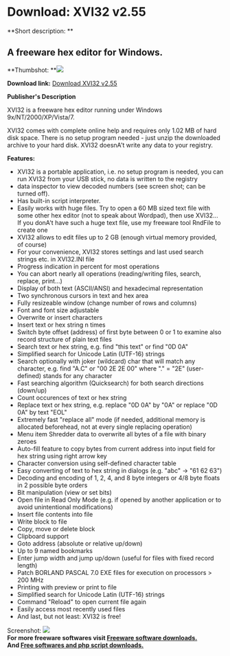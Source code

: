 # Download: XVI32 v2.55

**Short description: **

## A freeware hex editor for Windows.

  
**Thumbshot: **![](http://www.freewarefiles.com/screenshot/xvi32_md.jpg)   
  
**Download link:** [Download XVI32 v2.55](http://freesoftwares.boysofts.com/XVI32_program_77716.html)  
  

**Publisher's Description**  
  

XVI32 is a freeware hex editor running under Windows 9x/NT/2000/XP/Vista/7.

XVI32 comes with complete online help and requires only 1.02 MB of hard disk
space. There is no setup program needed - just unzip the downloaded archive to
your hard disk. XVI32 doesnA't write any data to your registry.

**Features:**

  * XVI32 is a portable application, i.e. no setup program is needed, you can run XVI32 from your USB stick, no data is written to the registry 
  * data inspector to view decoded numbers (see screen shot; can be turned off). 
  * Has built-in script interpreter. 
  * Easily works with huge files. Try to open a 60 MB sized text file with some other hex editor (not to speak about Wordpad), then use XVI32... If you donA't have such a huge text file, use my freeware tool RndFile to create one 
  * XVI32 allows to edit files up to 2 GB (enough virtual memory provided, of course) 
  * For your convenience, XVI32 stores settings and last used search strings etc. in XVI32.INI file 
  * Progress indication in percent for most operations 
  * You can abort nearly all operations (reading/writing files, search, replace, print...) 
  * Display of both text (ASCII/ANSI) and hexadecimal representation 
  * Two synchronous cursors in text and hex area 
  * Fully resizeable window (change number of rows and columns) 
  * Font and font size adjustable 
  * Overwrite or insert characters 
  * Insert text or hex string n times 
  * Switch byte offset (address) of first byte between 0 or 1 to examine also record structure of plain text files 
  * Search text or hex string, e.g. find "this text" or find "0D 0A" 
  * Simplified search for Unicode Latin (UTF-16) strings 
  * Search optionally with joker (wildcard) char that will match any character, e.g. find "A.C" or "00 2E 2E 00" where "." = "2E" (user-defined) stands for any character 
  * Fast searching algorithm (Quicksearch) for both search directions (down/up) 
  * Count occurences of text or hex string 
  * Replace text or hex string, e.g. replace "0D 0A" by "0A" or replace "0D 0A" by text "EOL" 
  * Extremely fast "replace all" mode (if needed, additional memory is allocated beforehead, not at every single replacing operation) 
  * Menu item Shredder data to overwrite all bytes of a file with binary zeroes 
  * Auto-fill feature to copy bytes from current address into input field for hex string using right arrow key 
  * Character conversion using self-defined character table 
  * Easy converting of text to hex string in dialogs (e.g. "abc" -> "61 62 63") 
  * Decoding and encoding of 1, 2, 4, and 8 byte integers or 4/8 byte floats in 2 possible byte orders 
  * Bit manipulation (view or set bits) 
  * Open file in Read Only Mode (e.g. if opened by another application or to avoid unintentional modifications) 
  * Insert file contents into file 
  * Write block to file 
  * Copy, move or delete block 
  * Clipboard support 
  * Goto address (absolute or relative up/down) 
  * Up to 9 named bookmarks 
  * Enter jump width and jump up/down (useful for files with fixed record length) 
  * Patch BORLAND PASCAL 7.0 EXE files for execution on processors > 200 MHz 
  * Printing with preview or print to file 
  * Simplified search for Unicode Latin (UTF-16) strings 
  * Command "Reload" to open current file again 
  * Easily access most recently used files 
  * And last, but not least: XVI32 is free! 

  
  
Screenshot: ![](http://www.freewarefiles.com/screenshot/xvi32.jpg)  
**For more freeware softwares visit [Freeware software downloads.](http://freesoftwares.boysofts.com/)**   
**And [Free softwares and php script downloads.](http://www.boysofts.com/)**

